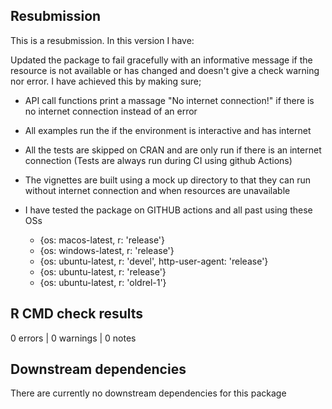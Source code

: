 ## Resubmission

This is a resubmission. In this version I have:

Updated the package to fail gracefully with an informative message if the resource is not available or has changed and doesn't give a check warning nor error. I have achieved this by making sure; 

  * API call functions print a massage "No internet connection!" if there is no internet connection instead of an error
  
  * All examples run the if the environment is interactive and has internet
  
  * All the tests are skipped on CRAN and are only run if there is an internet connection (Tests are always run during CI using github Actions)
  
  * The vignettes are built using a mock up directory to that they can run without internet connection and when resources are unavailable 


* I have tested the package on GITHUB actions and all past using these OSs
   - {os: macos-latest,   r: 'release'}
   - {os: windows-latest, r: 'release'}
   - {os: ubuntu-latest,   r: 'devel', http-user-agent: 'release'}
   - {os: ubuntu-latest,   r: 'release'}
   - {os: ubuntu-latest,   r: 'oldrel-1'}
          
## R CMD check results

0 errors | 0 warnings | 0 notes

## Downstream dependencies

There are currently no downstream dependencies for this package
